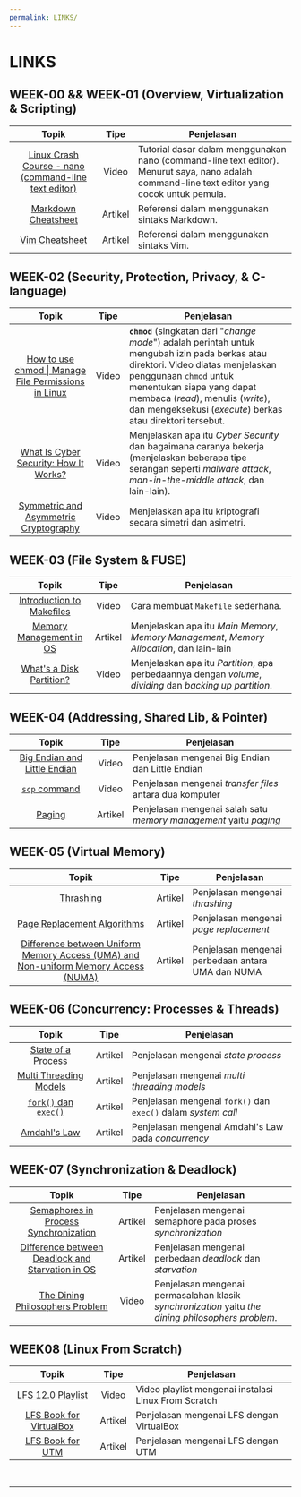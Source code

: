 ```yaml
---
permalink: LINKS/
---
```


# LINKS

## WEEK-00 && WEEK-01 (Overview, Virtualization & Scripting)

| Topik | Tipe | Penjelasan |
|:--:|:--:|--|
| [Linux Crash Course - nano (command-line text editor)](https://youtu.be/DLeATFgGM-A?si=H9MyI6jU5_xhYu7H) | Video | Tutorial dasar dalam menggunakan nano (command-line text editor). Menurut saya, nano adalah command-line text editor yang cocok untuk pemula. |
| [Markdown Cheatsheet](https://github.com/adam-p/markdown-here/wiki/Markdown-Cheatsheet) | Artikel | Referensi dalam menggunakan sintaks Markdown. |
| [Vim Cheatsheet](https://vim.rtorr.com/) | Artikel | Referensi dalam menggunakan sintaks Vim. |

## WEEK-02 (Security, Protection, Privacy, & C-language)

| Topik | Tipe | Penjelasan |
|:---:|:--:|--|
| [How to use chmod \| Manage File Permissions in Linux](https://youtu.be/ngJG6Ix5FR4?feature=shared) | Video | **`chmod`** (singkatan dari "_change mode_") adalah perintah untuk mengubah izin pada berkas atau direktori. Video diatas menjelaskan penggunaan `chmod` untuk menentukan siapa yang dapat membaca (_read_), menulis (_write_), dan mengeksekusi (_execute_) berkas atau direktori tersebut. |
| [What Is Cyber Security: How It Works?](https://youtu.be/inWWhr5tnEA?feature=shared) | Video | Menjelaskan apa itu _Cyber Security_ dan bagaimana caranya bekerja (menjelaskan beberapa tipe serangan seperti _malware attack_, _man-in-the-middle attack_, dan lain-lain). |
| [Symmetric and Asymmetric Cryptography](https://youtu.be/6uRI4o5EUkI?feature=shared) | Video | Menjelaskan apa itu kriptografi secara simetri dan asimetri. |

## WEEK-03 (File System & FUSE)

| Topik | Tipe | Penjelasan |
|:---:|:--:|--|
| [Introduction to Makefiles](https://www.youtube.com/watch?v=_r7i5X0rXJk&ab_channel=PaulProgramming) | Video | Cara membuat `Makefile` sederhana. |
| [Memory Management in OS](https://www.geeksforgeeks.org/memory-management-in-operating-system/) | Artikel | Menjelaskan apa itu _Main Memory_, _Memory Management_, _Memory Allocation_, dan lain-lain |
| [What's a Disk Partition?](https://www.youtube.com/watch?v=udDkSdKLFGk&ab_channel=AskLeo!) | Video | Menjelaskan apa itu _Partition_, apa perbedaannya dengan _volume_, _dividing_ dan _backing up_ _partition_. |

## WEEK-04 (Addressing, Shared Lib, & Pointer)
| Topik | Tipe | Penjelasan |
|:--:|:--:|--|
| [Big Endian and Little Endian](https://youtu.be/jhErugDB-34?feature=shared) | Video | Penjelasan mengenai Big Endian dan Little Endian |
| [`scp` command](https://youtu.be/fmMg6cyww14?feature=shared)  | Video | Penjelasan mengenai *transfer files* antara dua komputer |
| [Paging](https://www.geeksforgeeks.org/paging-in-operating-system/) | Artikel | Penjelasan mengenai salah satu *memory management* yaitu *paging* |

## WEEK-05 (Virtual Memory)
| Topik | Tipe | Penjelasan |
|:--:|:--:|--|
| [Thrashing](https://www.geeksforgeeks.org/techniques-to-handle-thrashing/) | Artikel | Penjelasan mengenai *thrashing* |
| [Page Replacement Algorithms](https://www.geeksforgeeks.org/page-replacement-algorithms-in-operating-systems/) | Artikel | Penjelasan mengenai *page replacement* |
| [Difference between Uniform Memory Access (UMA) and Non-uniform Memory Access (NUMA)](https://www.geeksforgeeks.org/difference-between-uniform-memory-access-uma-and-non-uniform-memory-access-numa/) | Artikel | Penjelasan mengenai perbedaan antara UMA dan NUMA |

## WEEK-06 (Concurrency: Processes & Threads)
| Topik | Tipe | Penjelasan |
|:--:|:--:|--|
| [State of a Process](https://www.geeksforgeeks.org/states-of-a-process-in-operating-systems/) | Artikel | Penjelasan mengenai *state process* |
| [Multi Threading Models](https://www.geeksforgeeks.org/multi-threading-models-in-process-management/) | Artikel | Penjelasan mengenai *multi threading models* |
| [`fork()` dan `exec()`](https://youtu.be/IFEFVXvjiHY?feature=shared) | Artikel | Penjelasan mengenai `fork()` dan `exec()` dalam *system call* |
| [Amdahl's Law](https://youtu.be/QutASUpGzbc?feature=shared) | Artikel | Penjelasan mengenai Amdahl's Law pada *concurrency* |

## WEEK-07 (Synchronization & Deadlock)
| Topik | Tipe | Penjelasan |
|:--:|:--:|--|
| [Semaphores in Process Synchronization](https://www.geeksforgeeks.org/semaphores-in-process-synchronization/) | Artikel | Penjelasan mengenai semaphore pada proses *synchronization* |
| [Difference between Deadlock and Starvation in OS](https://www.geeksforgeeks.org/difference-between-deadlock-and-starvation-in-os/) | Artikel | Penjelasan mengenai perbedaan *deadlock* dan *starvation* |
| [The Dining Philosophers Problem](https://youtu.be/FYUi-u7UWgw?feature=shared) | Video | Penjelasan mengenai permasalahan klasik *synchronization* yaitu *the dining philosophers problem*.

## WEEK08 (Linux From Scratch)
| Topik | Tipe | Penjelasan |
|:--:|:--:|--|
| [LFS 12.0 Playlist](https://www.youtube.com/playlist?list=PLyc5xVO2uDsA5QPbtj_eYU8J0qrvU6315) | Video | Video playlist mengenai instalasi Linux From Scratch |
| [LFS Book for VirtualBox](https://www.linuxfromscratch.org/lfs/view/12.0/) | Artikel | Penjelasan mengenai LFS dengan VirtualBox |
| [LFS Book for UTM](https://www.linuxfromscratch.org/~xry111/lfs/view/arm64/) | Artikel | Penjelasan mengenai LFS dengan UTM |

<br>
<hr>
